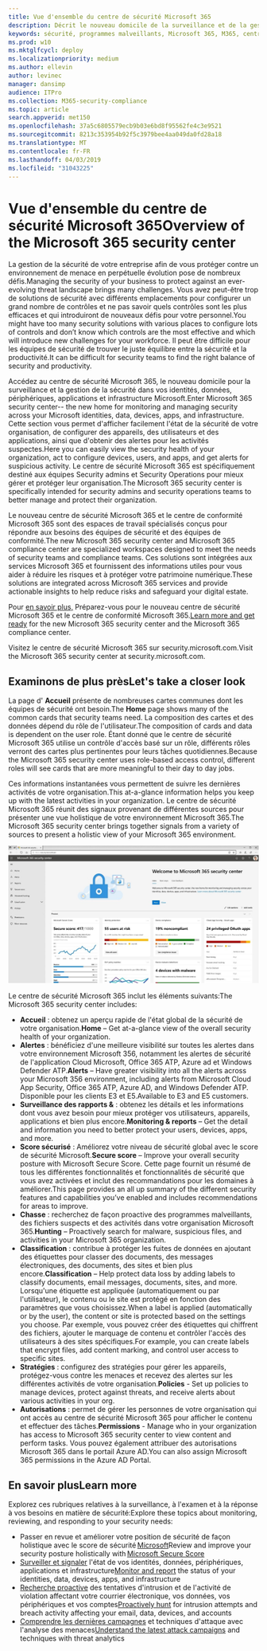 ```yaml
---
title: Vue d'ensemble du centre de sécurité Microsoft 365
description: Décrit le nouveau domicile de la surveillance et de la gestion de la sécurité dans vos identités, données, périphériques et applications Microsoft.
keywords: sécurité, programmes malveillants, Microsoft 365, M365, centre de sécurité, moniteur, rapport, identités, données, périphériques, applications
ms.prod: w10
ms.mktglfcycl: deploy
ms.localizationpriority: medium
ms.author: ellevin
author: levinec
manager: dansimp
audience: ITPro
ms.collection: M365-security-compliance
ms.topic: article
search.appverid: met150
ms.openlocfilehash: 37a5c6805579ecb9b03e6bd8f95562fe4c3e9521
ms.sourcegitcommit: 8213c353954b92f5c3979bee4aa049da0fd28a18
ms.translationtype: MT
ms.contentlocale: fr-FR
ms.lasthandoff: 04/03/2019
ms.locfileid: "31043225"
---
```

# <a name="overview-of-the-microsoft-365-security-center"></a><span data-ttu-id="b1dcc-104">Vue d'ensemble du centre de sécurité Microsoft 365</span><span class="sxs-lookup"><span data-stu-id="b1dcc-104">Overview of the Microsoft 365 security center</span></span>

<span data-ttu-id="b1dcc-105">La gestion de la sécurité de votre entreprise afin de vous protéger contre un environnement de menace en perpétuelle évolution pose de nombreux défis.</span><span class="sxs-lookup"><span data-stu-id="b1dcc-105">Managing the security of your business to protect against an ever-evolving threat landscape brings many challenges.</span></span> <span data-ttu-id="b1dcc-106">Vous avez peut-être trop de solutions de sécurité avec différents emplacements pour configurer un grand nombre de contrôles et ne pas savoir quels contrôles sont les plus efficaces et qui introduiront de nouveaux défis pour votre personnel.</span><span class="sxs-lookup"><span data-stu-id="b1dcc-106">You might have too many security solutions with various places to configure lots of controls and don’t know which controls are the most effective and which will introduce new challenges for your workforce.</span></span> <span data-ttu-id="b1dcc-107">Il peut être difficile pour les équipes de sécurité de trouver le juste équilibre entre la sécurité et la productivité.</span><span class="sxs-lookup"><span data-stu-id="b1dcc-107">It can be difficult for security teams to find the right balance of security and productivity.</span></span>

<span data-ttu-id="b1dcc-108">Accédez au centre de sécurité Microsoft 365, le nouveau domicile pour la surveillance et la gestion de la sécurité dans vos identités, données, périphériques, applications et infrastructure Microsoft.</span><span class="sxs-lookup"><span data-stu-id="b1dcc-108">Enter Microsoft 365 security center-- the new home for monitoring and managing security across your Microsoft identities, data, devices, apps, and infrastructure.</span></span> <span data-ttu-id="b1dcc-109">Cette section vous permet d'afficher facilement l'état de la sécurité de votre organisation, de configurer des appareils, des utilisateurs et des applications, ainsi que d'obtenir des alertes pour les activités suspectes.</span><span class="sxs-lookup"><span data-stu-id="b1dcc-109">Here you can easily view the security health of your organization, act to configure devices, users, and apps, and get alerts for suspicious activity.</span></span> <span data-ttu-id="b1dcc-110">Le centre de sécurité Microsoft 365 est spécifiquement destiné aux équipes Security admins et Security Operations pour mieux gérer et protéger leur organisation.</span><span class="sxs-lookup"><span data-stu-id="b1dcc-110">The Microsoft 365 security center is specifically intended for security admins and security operations teams to better manage and protect their organization.</span></span>

<span data-ttu-id="b1dcc-111">Le nouveau centre de sécurité Microsoft 365 et le centre de conformité Microsoft 365 sont des espaces de travail spécialisés conçus pour répondre aux besoins des équipes de sécurité et des équipes de conformité.</span><span class="sxs-lookup"><span data-stu-id="b1dcc-111">The new Microsoft 365 security center and Microsoft 365 compliance center are specialized workspaces designed to meet the needs of security teams and compliance teams.</span></span> <span data-ttu-id="b1dcc-112">Ces solutions sont intégrées aux services Microsoft 365 et fournissent des informations utiles pour vous aider à réduire les risques et à protéger votre patrimoine numérique.</span><span class="sxs-lookup"><span data-stu-id="b1dcc-112">These solutions are integrated across Microsoft 365 services and provide actionable insights to help reduce risks and safeguard your digital estate.</span></span>

<span data-ttu-id="b1dcc-113">Pour [en savoir plus,](https://docs.microsoft.com/en-us/office365/securitycompliance/microsoft-security-and-compliance) Préparez-vous pour le nouveau centre de sécurité Microsoft 365 et le centre de conformité Microsoft 365.</span><span class="sxs-lookup"><span data-stu-id="b1dcc-113">[Learn more and get ready](https://docs.microsoft.com/en-us/office365/securitycompliance/microsoft-security-and-compliance) for the new Microsoft 365 security center and the Microsoft 365 compliance center.</span></span>

<span data-ttu-id="b1dcc-114">Visitez le centre de sécurité Microsoft 365 sur security.microsoft.com.</span><span class="sxs-lookup"><span data-stu-id="b1dcc-114">Visit the Microsoft 365 security center at security.microsoft.com.</span></span>  

## <a name="lets-take-a-closer-look"></a><span data-ttu-id="b1dcc-115">Examinons de plus près</span><span class="sxs-lookup"><span data-stu-id="b1dcc-115">Let's take a closer look</span></span>

<span data-ttu-id="b1dcc-116">La page d' **Accueil** présente de nombreuses cartes communes dont les équipes de sécurité ont besoin.</span><span class="sxs-lookup"><span data-stu-id="b1dcc-116">The **Home** page shows many of the common cards that security teams need.</span></span> <span data-ttu-id="b1dcc-117">La composition des cartes et des données dépend du rôle de l'utilisateur.</span><span class="sxs-lookup"><span data-stu-id="b1dcc-117">The composition of cards and data is dependent on the user role.</span></span> <span data-ttu-id="b1dcc-118">Étant donné que le centre de sécurité Microsoft 365 utilise un contrôle d'accès basé sur un rôle, différents rôles verront des cartes plus pertinentes pour leurs tâches quotidiennes.</span><span class="sxs-lookup"><span data-stu-id="b1dcc-118">Because the Microsoft 365 security center uses role-based access control, different roles will see cards that are more meaningful to their day to day jobs.</span></span>  

<span data-ttu-id="b1dcc-119">Ces informations instantanées vous permettent de suivre les dernières activités de votre organisation.</span><span class="sxs-lookup"><span data-stu-id="b1dcc-119">This at-a-glance information helps you keep up with the latest activities in your organization.</span></span> <span data-ttu-id="b1dcc-120">Le centre de sécurité Microsoft 365 réunit des signaux provenant de différentes sources pour présenter une vue holistique de votre environnement Microsoft 365.</span><span class="sxs-lookup"><span data-stu-id="b1dcc-120">The Microsoft 365 security center brings together signals from a variety of sources to present a holistic view of your Microsoft 365 environment.</span></span>

![Page d'accueil sécurité Microsoft 365](./media/security-docs/home.jpg)

<span data-ttu-id="b1dcc-122">Le centre de sécurité Microsoft 365 inclut les éléments suivants:</span><span class="sxs-lookup"><span data-stu-id="b1dcc-122">The Microsoft 365 security center includes:</span></span>

* <span data-ttu-id="b1dcc-123">**Accueil** : obtenez un aperçu rapide de l'état global de la sécurité de votre organisation.</span><span class="sxs-lookup"><span data-stu-id="b1dcc-123">**Home** – Get at-a-glance view of the overall security health of your organization.</span></span>
* <span data-ttu-id="b1dcc-124">**Alertes** : bénéficiez d'une meilleure visibilité sur toutes les alertes dans votre environnement Microsoft 356, notamment les alertes de sécurité de l'application Cloud Microsoft, Office 365 ATP, Azure ad et Windows Defender ATP.</span><span class="sxs-lookup"><span data-stu-id="b1dcc-124">**Alerts** – Have greater visibility into all the alerts across your Microsoft 356 environment, including alerts from Microsoft Cloud App Security, Office 365 ATP, Azure AD, and Windows Defender ATP.</span></span> <span data-ttu-id="b1dcc-125">Disponible pour les clients E3 et E5.</span><span class="sxs-lookup"><span data-stu-id="b1dcc-125">Available to E3 and E5 customers.</span></span>  
* <span data-ttu-id="b1dcc-126">**Surveillance des rapports &** : obtenez les détails et les informations dont vous avez besoin pour mieux protéger vos utilisateurs, appareils, applications et bien plus encore.</span><span class="sxs-lookup"><span data-stu-id="b1dcc-126">**Monitoring & reports** – Get the detail and information you need to better protect your users, devices, apps, and more.</span></span> 
* <span data-ttu-id="b1dcc-127">**Score sécurisé** : Améliorez votre niveau de sécurité global avec le score de sécurité Microsoft.</span><span class="sxs-lookup"><span data-stu-id="b1dcc-127">**Secure score** – Improve your overall security posture with Microsoft Secure Score.</span></span> <span data-ttu-id="b1dcc-128">Cette page fournit un résumé de tous les différentes fonctionnalités et fonctionnalités de sécurité que vous avez activées et inclut des recommandations pour les domaines à améliorer.</span><span class="sxs-lookup"><span data-stu-id="b1dcc-128">This page provides an all up summary of the different security features and capabilities you’ve enabled and includes recommendations for areas to improve.</span></span>
* <span data-ttu-id="b1dcc-129">**Chasse** : recherchez de façon proactive des programmes malveillants, des fichiers suspects et des activités dans votre organisation Microsoft 365.</span><span class="sxs-lookup"><span data-stu-id="b1dcc-129">**Hunting** – Proactively search for malware, suspicious files, and activities in your Microsoft 365 organization.</span></span>
* <span data-ttu-id="b1dcc-130">**Classification** : contribue à protéger les fuites de données en ajoutant des étiquettes pour classer des documents, des messages électroniques, des documents, des sites et bien plus encore.</span><span class="sxs-lookup"><span data-stu-id="b1dcc-130">**Classification** – Help protect data loss by adding labels to classify documents, email messages, documents, sites, and more.</span></span> <span data-ttu-id="b1dcc-131">Lorsqu'une étiquette est appliquée (automatiquement ou par l'utilisateur), le contenu ou le site est protégé en fonction des paramètres que vous choisissez.</span><span class="sxs-lookup"><span data-stu-id="b1dcc-131">When a label is applied (automatically or by the user), the content or site is protected based on the settings you choose.</span></span> <span data-ttu-id="b1dcc-132">Par exemple, vous pouvez créer des étiquettes qui chiffrent des fichiers, ajouter le marquage de contenu et contrôler l'accès des utilisateurs à des sites spécifiques.</span><span class="sxs-lookup"><span data-stu-id="b1dcc-132">For example, you can create labels that encrypt files, add content marking, and control user access to specific sites.</span></span>
* <span data-ttu-id="b1dcc-133">**Stratégies** : configurez des stratégies pour gérer les appareils, protégez-vous contre les menaces et recevez des alertes sur les différentes activités de votre organisation.</span><span class="sxs-lookup"><span data-stu-id="b1dcc-133">**Policies** - Set up policies to manage devices, protect against threats, and receive alerts about various activities in your org.</span></span>
* <span data-ttu-id="b1dcc-134">**Autorisations** : permet de gérer les personnes de votre organisation qui ont accès au centre de sécurité Microsoft 365 pour afficher le contenu et effectuer des tâches.</span><span class="sxs-lookup"><span data-stu-id="b1dcc-134">**Permissions** - Manage who in your organization has access to Microsoft 365 security center to view content and perform tasks.</span></span> <span data-ttu-id="b1dcc-135">Vous pouvez également attribuer des autorisations Microsoft 365 dans le portail Azure AD.</span><span class="sxs-lookup"><span data-stu-id="b1dcc-135">You can also assign Microsoft 365 permissions in the Azure AD Portal.</span></span>

## <a name="learn-more"></a><span data-ttu-id="b1dcc-136">En savoir plus</span><span class="sxs-lookup"><span data-stu-id="b1dcc-136">Learn more</span></span>

<span data-ttu-id="b1dcc-137">Explorez ces rubriques relatives à la surveillance, à l'examen et à la réponse à vos besoins en matière de sécurité:</span><span class="sxs-lookup"><span data-stu-id="b1dcc-137">Explore these topics about monitoring, reviewing, and responding to your security needs:</span></span>

* <span data-ttu-id="b1dcc-138">Passer en revue et améliorer votre position de sécurité de façon holistique avec le score de sécurité [Microsoft](microsoft-secure-score.md)</span><span class="sxs-lookup"><span data-stu-id="b1dcc-138">Review and improve your security posture holistically with [Microsoft Secure Score](microsoft-secure-score.md)</span></span>
* <span data-ttu-id="b1dcc-139">[Surveiller et signaler](monitoring-and-reporting.md) l'état de vos identités, données, périphériques, applications et infrastructure</span><span class="sxs-lookup"><span data-stu-id="b1dcc-139">[Monitor and report](monitoring-and-reporting.md) the status of your identities, data, devices, apps, and infrastructure</span></span>
* <span data-ttu-id="b1dcc-140">[Recherche proactive](hunting.md) des tentatives d'intrusion et de l'activité de violation affectant votre courrier électronique, vos données, vos périphériques et vos comptes</span><span class="sxs-lookup"><span data-stu-id="b1dcc-140">[Proactively hunt](hunting.md) for intrusion attempts and breach activity affecting your email, data, devices, and accounts</span></span>
* <span data-ttu-id="b1dcc-141">[Comprendre les dernières campagnes](latest-attack-campaigns.md) et techniques d'attaque avec l'analyse des menaces</span><span class="sxs-lookup"><span data-stu-id="b1dcc-141">[Understand the latest attack campaigns](latest-attack-campaigns.md) and techniques with threat analytics</span></span>
